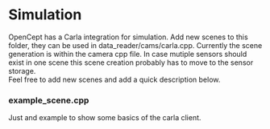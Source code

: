 # Simulation

OpenCept has a Carla integration for simulation. Add new scenes to this folder, they can be used in data_reader/cams/carla.cpp. Currently the scene generation is within the camera cpp file. In case mutiple sensors should exist in one scene this scene creation probably has to move to the sensor storage.</br>
Feel free to add new scenes and add a quick description below.

### example_scene.cpp
Just and example to show some basics of the carla client.
